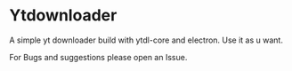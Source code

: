 # Ytdownloader
A simple yt downloader build with ytdl-core and electron.
Use it as u want.

For Bugs and suggestions please open an Issue.
